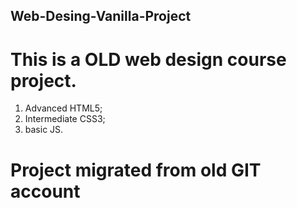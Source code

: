 ## Web-Desing-Vanilla-Project
# This is a OLD web design course project.
 1. Advanced HTML5;
 2. Intermediate CSS3; 
 3. basic JS.

# Project migrated from old GIT account
